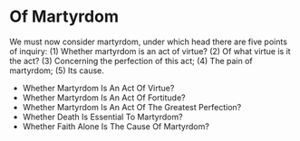 # Of Martyrdom

We must now consider martyrdom, under which head there are five points of inquiry:
(1) Whether martyrdom is an act of virtue?
(2) Of what virtue is it the act?
(3) Concerning the perfection of this act;
(4) The pain of martyrdom;
(5) Its cause.

* Whether Martyrdom Is An Act Of Virtue?
* Whether Martyrdom Is An Act Of Fortitude?
* Whether Martyrdom Is An Act Of The Greatest Perfection?
* Whether Death Is Essential To Martyrdom?
* Whether Faith Alone Is The Cause Of Martyrdom?